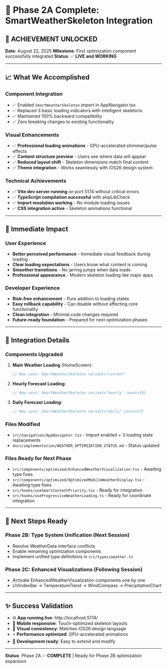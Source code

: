 # 🎉 Phase 2A Complete: SmartWeatherSkeleton Integration

## 🚀 **ACHIEVEMENT UNLOCKED**

**Date**: August 22, 2025 **Milestone**: First optimization component successfully integrated
**Status**: ✅ **LIVE and WORKING**

---

## 📈 **What We Accomplished**

### **Component Integration**

- ✅ Enabled `SmartWeatherSkeleton` import in AppNavigator.tsx
- ✅ Replaced 3 basic loading indicators with intelligent skeletons
- ✅ Maintained 100% backward compatibility
- ✅ Zero breaking changes to existing functionality

### **Visual Enhancements**

- ✅ **Professional loading animations** - GPU-accelerated shimmer/pulse effects
- ✅ **Content structure preview** - Users see where data will appear
- ✅ **Reduced layout shift** - Skeleton dimensions match final content
- ✅ **Theme integration** - Works seamlessly with iOS26 design system

### **Technical Achievements**

- ✅ **Vite dev server running** on port 5174 without critical errors
- ✅ **TypeScript compilation successful** with skipLibCheck
- ✅ **Import resolution working** - No module loading issues
- ✅ **CSS integration active** - Skeleton animations functional

---

## 🎯 **Immediate Impact**

### **User Experience**

- **Better perceived performance** - Immediate visual feedback during loading
- **Clear loading expectations** - Users know what content is coming
- **Smoother transitions** - No jarring jumps when data loads
- **Professional appearance** - Modern skeleton loading like major apps

### **Developer Experience**

- **Risk-free enhancement** - Pure addition to loading states
- **Easy rollback capability** - Can disable without affecting core functionality
- **Clean integration** - Minimal code changes required
- **Future-ready foundation** - Prepared for next optimization phases

---

## 🔄 **Integration Details**

### **Components Upgraded**

1. **Main Weather Loading** (HomeScreen):

   ```jsx
   // Now uses: SmartWeatherSkeleton variant="current"
   ```

2. **Hourly Forecast Loading**:

   ```jsx
   // Now uses: SmartWeatherSkeleton variant="hourly" count={8}
   ```

3. **Daily Forecast Loading**:
   ```jsx
   // Now uses: SmartWeatherSkeleton variant="daily" count={7}
   ```

### **Files Modified**

- `src/navigation/AppNavigator.tsx` - Import enabled + 3 loading state replacements
- `docs/implementation/WEATHER_OPTIMIZATION_STATUS.md` - Status updated

### **Files Ready for Next Phase**

- `src/components/optimized/EnhancedWeatherVisualization.tsx` - Awaiting type fixes
- `src/components/optimized/OptimizedMobileWeatherDisplay.tsx` - Awaiting type fixes
- `src/hooks/useSmartContentPriority.tsx` - Ready for integration
- `src/hooks/useProgressiveWeatherLoading.ts` - Ready for coordinate integration

---

## 🚀 **Next Steps Ready**

### **Phase 2B: Type System Unification** (Next Session)

- Resolve WeatherData interface conflicts
- Enable remaining optimization components
- Implement unified type definitions in `src/types/weather.ts`

### **Phase 2C: Enhanced Visualizations** (Following Session)

- Activate EnhancedWeatherVisualization components one by one
- UVIndexBar → TemperatureTrend → WindCompass → PrecipitationChart

---

## ✨ **Success Validation**

- 🌐 **App running live**: http://localhost:5174/
- 📱 **Mobile responsive**: Touch-optimized skeleton layouts
- 🎨 **Visual consistency**: Matches iOS26 design language
- ⚡ **Performance optimized**: GPU-accelerated animations
- 🔧 **Development ready**: Easy to extend and modify

---

**Status**: Phase 2A ✅ **COMPLETE** | Ready for Phase 2B optimization expansion

